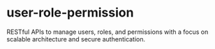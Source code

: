 # user-role-permission
RESTful APIs to manage users, roles, and permissions with a focus on scalable architecture and secure authentication.
